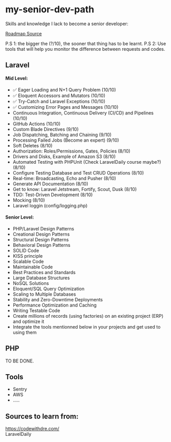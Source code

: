 # my-senior-dev-path
Skills and knowledge I lack to become a senior developer:

[Roadmap Source](https://github.com/LaravelDaily/Laravel-Roadmap-Learning-Path)

P.S 1: the bigger the (?/10), the sooner that thing has to be learnt.
P.S 2: Use tools that will help you monitor the difference between requests and codes.

## Laravel
#### Mid Level:
- ✅ Eager Loading and N+1 Query Problem (10/10)
- ✅ Eloquent Accessors and Mutators (10/10)
- ✅ Try-Catch and Laravel Exceptions (10/10)
- ✅ Customizing Error Pages and Messages (10/10)
- Continuous Integration, Continuous Delivery (CI/CD) and Pipelines (10/10)
- GitHub Actions (10/10)
- Custom Blade Directives (9/10)
- Job Dispatching, Batching and Chaining (9/10)
- Processing Failed Jobs (Become an expert) (9/10)
- Soft Deletes (8/10)
- Authorization: Roles/Permissions, Gates, Policies (8/10)
- Drivers and Disks, Example of Amazon S3 (8/10)
- Automated Testing with PHPUnit (Check LaravelDaily course maybe?) (8/10)
- Configure Testing Database and Test CRUD Operations (8/10)
- Real-time: Broadcasting, Echo and Pusher (8/10)
- Generate API Documentation (8/10)
- Get to know: Laravel Jetstream, Fortify, Scout, Dusk (8/10)
- TDD: Test-Driven Development (8/10)
- Mocking (8/10)
- Laravel loggin (config/logging.php)

#### Senior Level:
- PHP/Laravel Design Patterns
- Creational Design Patterns
- Structural Design Patterns
- Behavioral Design Patterns
- SOLID Code
- KISS principle
- Scalable Code
- Maintainable Code
- Best Practices and Standards
- Large Database Structures
- NoSQL Solutions
- Eloquent/SQL Query Optimization
- Scaling to Multiple Databases
- Stability and Zero-Downtime Deployments
- Performance Optimization and Caching
- Writing Testable Code
- Create millions of records (using factories) on an existing project (ERP) and optimize it
- Integrate the tools mentionned below in your projects and get used to using them

## PHP
TO BE DONE.

## Tools
- Sentry
- AWS
- .....

## Sources to learn from: 
https://codewithdre.com/ <br />
LaravelDaily
